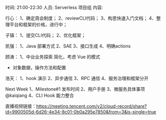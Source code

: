 时间: 21:00-22:30 人员: Serverless 项目组 内容:

行心：
1、确定周会制度；
2、reviewCLI代码；
3、构思快速入门文档；
4、整理平台和框架的价格，进行中；

子镇：
1、提交CLI代码；
2、优化框架；

凯强：
1、Java 部署方式
2、SAE
3、接口生成
4、明确actions

顾涛：
1、中台业务探索
简化，考虑 Vue 的模式
- 对象数据，操作方法和配置

浩天：
1、hook 演示
2、异步通信
3、RPC 通信
4、服务治理和框架分开


Next Week
1、Milestone#1 发布时间
2、用户手册
3、微服务具体事项 @kaiqiang
4、CLI Hook 能力整合

直播视频链接：https://meeting.tencent.com/v2/cloud-record/share?id=9900505d-6d26-4e34-8c01-0b0a295e7850&from=3&is-single=true
